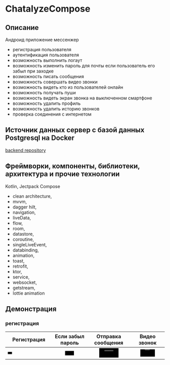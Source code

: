 # ChatalyzeCompose

## Описание 
Андроид приложение мессенжер
- регистрация пользователя
- аутентификация пользователя
- возможность выполнить логаут
- возможность изменить пароль для почты если пользователь его забыл при заходке
- возможность писать сообщения
- возможность совершать видео звонки
- возможность видеть кто из пользователей онлайн
- возможность получать пуши
- возможность видеть экран звонка на выключенном смартфоне
- возможность удалить профиль
- возможность удалить историю звонков
- проверка соединения с интернетом

## Источник данных сервер с базой данных Postgresql на Docker
[backend repository](https://github.com/RomanMarinov/ChatalyzeBackendKtor)

## Фреймворки, компоненты, библиотеки, архитектура и прочие технологии 
Kotlin, Jectpack Compose

- clean architecture, <br/>
- mvvm, <br/>
- dagger hilt, <br/>
- navigation, <br/>
- liveData, <br/>
- flow, <br/>
- room, <br/>
- datastore, <br/>
- coroutine, <br/>
- singleLiveEvent, <br/>
- databinding, <br/>
- animation, <br/>
- toast, <br/>
- retrofit, <br/>
- ktor, <br/>
- service, <br/>
- websocket, <br/>
- getstream, <br/>
- lottie animation <br/>

## Демонстрация  

### регистрация


| Регистрация        | Если забыл пароль          | Отправка сообщения  | Видео звонок  |
| ------------- |:-------------:| :-----:|:-----:|
| <video src="https://github.com/user-attachments/assets/c82aa779-7c4f-48c8-b84f-603ac13f13d6" width="10%"></video>       | <video src="https://github.com/user-attachments/assets/5b6cacae-9ba2-4f49-8aad-34a1ca0fc850" width="30%" controls="false"></video> | <video src="https://github.com/user-attachments/assets/112ba61d-265c-4628-bed8-36155307fabe" width="50%" controls></video> |<video src="https://github.com/user-attachments/assets/dfef83b0-fdb3-4cb0-afa4-6578a065a35c" width="50%" controls></video> |



